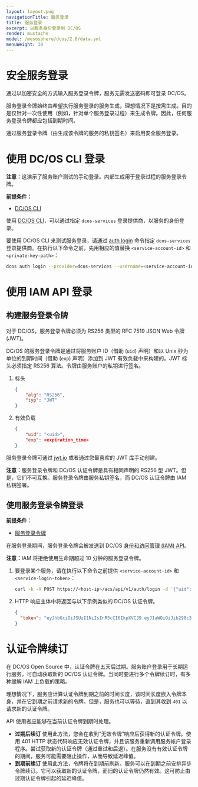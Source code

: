```yaml
---
layout: layout.pug
navigationTitle: 服务登录
title: 服务登录
excerpt: 以服务身份登录到 DC/OS
render: mustache
model: /mesosphere/dcos/2.0/data.yml
menuWeight: 30
---
```


<!-- The source repository for this topic is https://github.com/dcos/dcos-docs-site -->

# 安全服务登录

通过以加密安全的方式输入服务登录令牌，服务无需发送密码即可登录 DC/OS。

服务登录令牌始终由希望执行服务登录的服务生成，理想情况下是按需生成。目的是仅针对一次性使用（例如，针对单个服务登录过程）来生成令牌。因此，任何服务登录令牌都应包括到期时间。

通过服务登录令牌（由生成该令牌的服务的私钥签名）来启用安全服务登录。

# 使用 DC/OS CLI 登录 

<p class="message--note"><strong>注意：</strong>这演示了服务账户测试的手动登录。内部生成用于登录过程的服务登录令牌。</p>

**前提条件：**
- [DC/OS CLI](/mesosphere/dcos/2.0/cli/)

使用 [DC/OS CLI](/mesosphere/dcos/2.0/cli/)，可以通过指定 `dcos-services` 登录提供商，以服务的身份登录。

要使用 DC/OS CLI 来测试服务登录，请通过 [auth login](/mesosphere/dcos/2.0/cli/command-reference/dcos-auth/dcos-auth-login/) 命令指定 `dcos-services` 登录提供商。在执行以下命令之前，先用相应的值替换 `<service-account-id>` 和 `<private-key-path>`：

```bash
dcos auth login --provider=dcos-services --username=<service-account-id> --private-key=<private-key-path>
```

# 使用 IAM API 登录

## 构建服务登录令牌

对于 DC/OS，服务登录令牌必须为 RS256 类型的 RFC 7519 JSON Web 令牌 (JWT)。

DC/OS 的服务登录令牌是通过将服务账户 ID（借助 (`uid`) 声明）和以 Unix 秒为单位的到期时间（借助 (`exp`) 声明）添加到 JWT 有效负载中来构建的。JWT 标头必须指定 RS256 算法。令牌由服务账户的私钥进行签名。

1. 标头
    ```json
    {
        "alg": "RS256",
        "typ": "JWT"
    }
    ```

1. 有效负载
    ```json
    {
        "uid": "<uid>",
        "exp": <expiration_time>
    }
    ```

服务登录令牌可通过 [jwt.io](https://jwt.io) 或者通过您最喜欢的 JWT 库手动创建。

<p class="message--note"><strong>注意：</strong>服务登录令牌和 DC/OS 认证令牌是具有相同声明的 RS256 型 JWT。但是，它们不可互换。服务登录令牌由服务私钥签名，而 DC/OS 认证令牌由 IAM 私钥签署。</p>

## 使用服务登录令牌登录

**前提条件：**
- [服务登录令牌](/mesosphere/dcos/2.0/security/oss/authentication/authentication-token/service-login/#generate-a-service-login-token)

在服务登录期间，服务登录令牌会被发送到 DC/OS [身份和访问管理 (IAM) API](/mesosphere/dcos/2.0/security/oss/iam-api/)。

<p class="message--note"><strong>注意：</strong>IAM 将拒绝使用生命期超过 10 分钟的服务登录令牌。</p>


1. 要登录某个服务，请在执行以下命令之前提供 `<service-account-id>` 和 `<service-login-token>`：

    ```bash
    curl -k -X POST https://<host-ip>/acs/api/v1/auth/login -d '{"uid": "<service-account-id>", "token": "<service-login-token>"}' -H 'Content-Type: application/json'
    ```

1. HTTP 响应主体中将返回与以下示例类似的 DC/OS 认证令牌。

    ```json
    {
      "token": "eyJhbGciOiJSUzI1NiIsInR5cCI6IkpXVCJ9.eyJ1aWQiOiJib290c3RyYXB1c2VyIiwiZXhwIjoxNDgyNjE1NDU2fQ.j3_31keWvK15shfh_BII7w_10MgAj4ay700Rub5cfNHyIBrWOXbedxdKYZN6ILW9vLt3t5uCAExOOFWJkYcsI0sVFcM1HSV6oIBvJ6UHAmS9XPqfZoGh0PIqXjE0kg0h0V5jjaeX15hk-LQkp7HXSJ-V7d2dXdF6HZy3GgwFmg0Ayhbz3tf9OWMsXgvy_ikqZEKbmPpYO41VaBXCwWPmnP0PryTtwaNHvCJo90ra85vV85C02NEdRHB7sqe4lKH_rnpz980UCmXdJrpO4eTEV7FsWGlFBuF5GAy7_kbAfi_1vY6b3ufSuwiuOKKunMpas9_NfDe7UysfPVHlAxJJgg"
    }
    ```

# 认证令牌续订

在 DC/OS Open Source 中，认证令牌在五天后过期。服务账户登录用于长期运行服务，可自动获取新的 DC/OS 认证令牌。当同时要进行多个令牌续订时，有多种缓解 IAM 上负载的策略。

理想情况下，服务应计算认证令牌到期之前的时间长度，该时间长度嵌入令牌本身，并在它到期之前请求新的令牌。但是，服务也可以等待，直到其收到 `401` 以请求新的认证令牌。

API 使用者应能够在当前认证令牌到期时处理。

* **过期后续订** 使用此方法，您会在收到“无效令牌”响应后获得新的认证令牌。使用 401 HTTP 状态代码响应无效认证令牌，并且该服务重新调用服务帐户登录程序。尝试获取新的认证令牌（通过重试和后退）。在服务没有有效认证令牌的期间，服务可能需要阻止操作，从而导致延迟峰值。
* **到期前续订** 使用此方法，令牌将在到期前刷新。服务可以在到期之前安排异步令牌续订。它可以获取新的认证令牌，而旧的认证令牌仍然有效。这可防止由过期认证令牌引起的延迟峰值。

